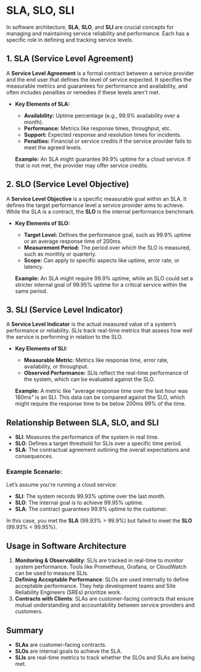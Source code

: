 # SLA, SLO, SLI

In software architecture, **SLA**, **SLO**, and **SLI** are crucial concepts for managing and maintaining service reliability and performance. Each has a specific role in defining and tracking service levels.

## 1. SLA (Service Level Agreement)

A **Service Level Agreement** is a formal contract between a service provider and the end user that defines the level of service expected. It specifies the measurable metrics and guarantees for performance and availability, and often includes penalties or remedies if these levels aren't met.

- **Key Elements of SLA:**
    - **Availability:** Uptime percentage (e.g., 99.9% availability over a month).
    - **Performance:** Metrics like response times, throughput, etc.
    - **Support:** Expected response and resolution times for incidents.
    - **Penalties:** Financial or service credits if the service provider fails to meet the agreed levels.

  **Example:** An SLA might guarantee 99.9% uptime for a cloud service. If that is not met, the provider may offer service credits.

## 2. SLO (Service Level Objective)

A **Service Level Objective** is a specific measurable goal within an SLA. It defines the target performance level a service provider aims to achieve. While the SLA is a contract, the **SLO** is the internal performance benchmark.

- **Key Elements of SLO:**
    - **Target Level:** Defines the performance goal, such as 99.9% uptime or an average response time of 200ms.
    - **Measurement Period:** The period over which the SLO is measured, such as monthly or quarterly.
    - **Scope:** Can apply to specific aspects like uptime, error rate, or latency.

  **Example:** An SLA might require 99.9% uptime, while an SLO could set a stricter internal goal of 99.95% uptime for a critical service within the same period.

## 3. SLI (Service Level Indicator)

A **Service Level Indicator** is the actual measured value of a system’s performance or reliability. SLIs track real-time metrics that assess how well the service is performing in relation to the SLO.

- **Key Elements of SLI:**
    - **Measurable Metric:** Metrics like response time, error rate, availability, or throughput.
    - **Observed Performance:** SLIs reflect the real-time performance of the system, which can be evaluated against the SLO.

  **Example:** A metric like "average response time over the last hour was 180ms" is an SLI. This data can be compared against the SLO, which might require the response time to be below 200ms 99% of the time.

## Relationship Between SLA, SLO, and SLI

- **SLI**: Measures the performance of the system in real time.
- **SLO**: Defines a target threshold for SLIs over a specific time period.
- **SLA**: The contractual agreement outlining the overall expectations and consequences.

### Example Scenario:

Let’s assume you're running a cloud service:
- **SLI**: The system records 99.93% uptime over the last month.
- **SLO**: The internal goal is to achieve 99.95% uptime.
- **SLA**: The contract guarantees 99.9% uptime to the customer.

In this case, you met the **SLA** (99.93% > 99.9%) but failed to meet the **SLO** (99.93% < 99.95%).

## Usage in Software Architecture

1. **Monitoring & Observability**: SLIs are tracked in real-time to monitor system performance. Tools like Prometheus, Grafana, or CloudWatch can be used to measure SLIs.
2. **Defining Acceptable Performance**: SLOs are used internally to define acceptable performance. They help development teams and Site Reliability Engineers (SREs) prioritize work.
3. **Contracts with Clients**: SLAs are customer-facing contracts that ensure mutual understanding and accountability between service providers and customers.

## Summary

- **SLAs** are customer-facing contracts.
- **SLOs** are internal goals to achieve the SLA.
- **SLIs** are real-time metrics to track whether the SLOs and SLAs are being met.
